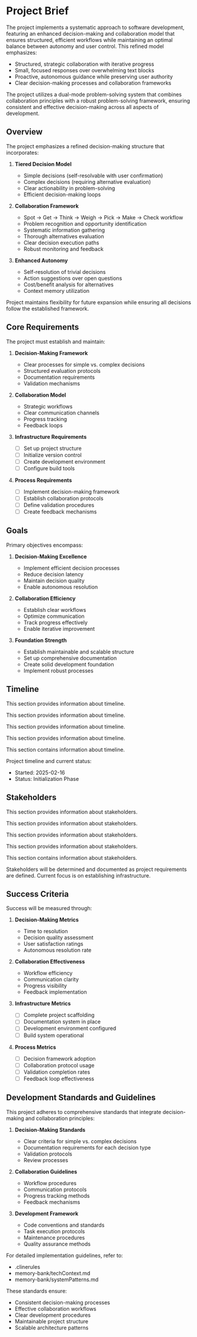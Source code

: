 # Project Brief

The project implements a systematic approach to software development, featuring an enhanced decision-making and collaboration model that ensures structured, efficient workflows while maintaining an optimal balance between autonomy and user control. This refined model emphasizes:

- Structured, strategic collaboration with iterative progress
- Small, focused responses over overwhelming text blocks
- Proactive, autonomous guidance while preserving user authority
- Clear decision-making processes and collaboration frameworks

The project utilizes a dual-mode problem-solving system that combines collaboration principles with a robust problem-solving framework, ensuring consistent and effective decision-making across all aspects of development.

## Overview

The project emphasizes a refined decision-making structure that incorporates:

1. **Tiered Decision Model**
   - Simple decisions (self-resolvable with user confirmation)
   - Complex decisions (requiring alternative evaluation)
   - Clear actionability in problem-solving
   - Efficient decision-making loops

2. **Collaboration Framework**
   - Spot → Get → Think → Weigh → Pick → Make → Check workflow
   - Problem recognition and opportunity identification
   - Systematic information gathering
   - Thorough alternatives evaluation
   - Clear decision execution paths
   - Robust monitoring and feedback

3. **Enhanced Autonomy**
   - Self-resolution of trivial decisions
   - Action suggestions over open questions
   - Cost/benefit analysis for alternatives
   - Context memory utilization

Project maintains flexibility for future expansion while ensuring all decisions follow the established framework.

## Core Requirements

The project must establish and maintain:

1. **Decision-Making Framework**
   - Clear processes for simple vs. complex decisions
   - Structured evaluation protocols
   - Documentation requirements
   - Validation mechanisms

2. **Collaboration Model**
   - Strategic workflows
   - Clear communication channels
   - Progress tracking
   - Feedback loops

3. **Infrastructure Requirements**
   - [ ] Set up project structure
   - [ ] Initialize version control
   - [ ] Create development environment
   - [ ] Configure build tools

4. **Process Requirements**
   - [ ] Implement decision-making framework
   - [ ] Establish collaboration protocols
   - [ ] Define validation procedures
   - [ ] Create feedback mechanisms

## Goals

Primary objectives encompass:

1. **Decision-Making Excellence**
   - Implement efficient decision processes
   - Reduce decision latency
   - Maintain decision quality
   - Enable autonomous resolution

2. **Collaboration Efficiency**
   - Establish clear workflows
   - Optimize communication
   - Track progress effectively
   - Enable iterative improvement

3. **Foundation Strength**
   - Establish maintainable and scalable structure
   - Set up comprehensive documentation
   - Create solid development foundation
   - Implement robust processes

## Timeline

This section provides information about timeline.

This section provides information about timeline.

This section provides information about timeline.

This section provides information about timeline.

This section contains information about timeline.

Project timeline and current status:

- Started: 2025-02-16
- Status: Initialization Phase

## Stakeholders

This section provides information about stakeholders.

This section provides information about stakeholders.

This section provides information about stakeholders.

This section provides information about stakeholders.

This section contains information about stakeholders.

Stakeholders will be determined and documented as project requirements are defined. Current focus is on establishing infrastructure.

## Success Criteria

Success will be measured through:

1. **Decision-Making Metrics**
   - Time to resolution
   - Decision quality assessment
   - User satisfaction ratings
   - Autonomous resolution rate

2. **Collaboration Effectiveness**
   - Workflow efficiency
   - Communication clarity
   - Progress visibility
   - Feedback implementation

3. **Infrastructure Metrics**
   - [ ] Complete project scaffolding
   - [ ] Documentation system in place
   - [ ] Development environment configured
   - [ ] Build system operational

4. **Process Metrics**
   - [ ] Decision framework adoption
   - [ ] Collaboration protocol usage
   - [ ] Validation completion rates
   - [ ] Feedback loop effectiveness

## Development Standards and Guidelines

This project adheres to comprehensive standards that integrate decision-making and collaboration principles:

1. **Decision-Making Standards**
   - Clear criteria for simple vs. complex decisions
   - Documentation requirements for each decision type
   - Validation protocols
   - Review processes

2. **Collaboration Guidelines**
   - Workflow procedures
   - Communication protocols
   - Progress tracking methods
   - Feedback mechanisms

3. **Development Framework**
   - Code conventions and standards
   - Task execution protocols
   - Maintenance procedures
   - Quality assurance methods

For detailed implementation guidelines, refer to:

- .clinerules
- memory-bank/techContext.md
- memory-bank/systemPatterns.md

These standards ensure:

- Consistent decision-making processes
- Effective collaboration workflows
- Clear development procedures
- Maintainable project structure
- Scalable architecture patterns
